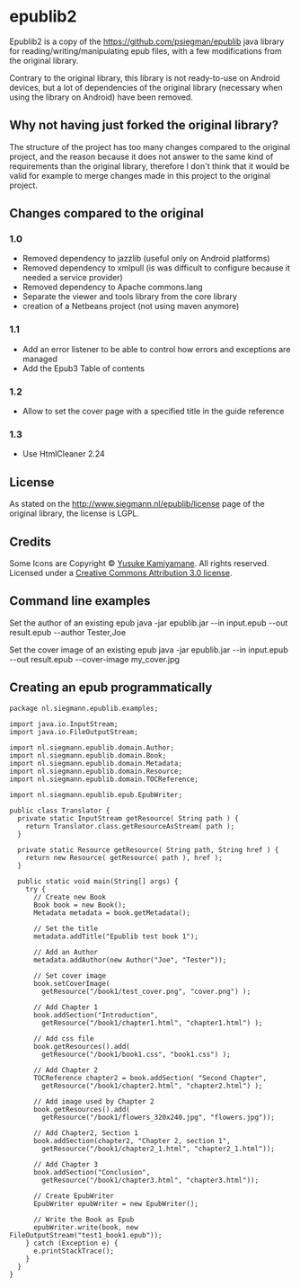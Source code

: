 # epublib2
Epublib2 is a copy of the https://github.com/psiegman/epublib java library for reading/writing/manipulating epub files, with
a few modifications from the original library.

Contrary to the original library, this library is not ready-to-use on Android devices, but a lot of dependencies
of the original library (necessary when using the library on Android) have been removed.

## Why not having just forked the original library?
The structure of the project has too many changes compared to the original project, and the reason because it does not answer to the same kind of requirements than the original library, therefore I don't think that it would be valid for example to merge changes made in  this project to the original project.

## Changes compared to the original
### 1.0
* Removed dependency to jazzlib (useful only on Android platforms)
* Removed dependency to xmlpull (is was difficult to configure because it needed a service provider)
* Removed dependency to Apache commons.lang
* Separate the viewer and tools library from the core library
* creation of a Netbeans project (not using maven anymore) 

### 1.1
* Add an error listener to be able to control how errors and exceptions are managed
* Add the Epub3 Table of contents

### 1.2
* Allow to set the cover page with a specified title in the guide reference

### 1.3
* Use HtmlCleaner 2.24

## License
As stated on the http://www.siegmann.nl/epublib/license page of the original library, the license is LGPL.

## Credits
Some Icons are Copyright © <a href="http://p.yusukekamiyamane.com/">Yusuke Kamiyamane</a>. All rights reserved. 
Licensed under a <a href="http://creativecommons.org/licenses/by/3.0/">Creative Commons Attribution 3.0 license</a>.

## Command line examples

Set the author of an existing epub
	java -jar epublib.jar --in input.epub --out result.epub --author Tester,Joe

Set the cover image of an existing epub
	java -jar epublib.jar --in input.epub --out result.epub --cover-image my_cover.jpg

## Creating an epub programmatically

	package nl.siegmann.epublib.examples;

	import java.io.InputStream;
	import java.io.FileOutputStream;
	 
	import nl.siegmann.epublib.domain.Author;
	import nl.siegmann.epublib.domain.Book;
	import nl.siegmann.epublib.domain.Metadata;
	import nl.siegmann.epublib.domain.Resource;
	import nl.siegmann.epublib.domain.TOCReference;
	
	import nl.siegmann.epublib.epub.EpubWriter;
	 
	public class Translator {
	  private static InputStream getResource( String path ) {
	    return Translator.class.getResourceAsStream( path );
	  }
	
	  private static Resource getResource( String path, String href ) {
	    return new Resource( getResource( path ), href );
	  }
	
	  public static void main(String[] args) {
	    try {
	      // Create new Book
	      Book book = new Book();
	      Metadata metadata = book.getMetadata();
	       
	      // Set the title
	      metadata.addTitle("Epublib test book 1");
	       
	      // Add an Author
	      metadata.addAuthor(new Author("Joe", "Tester"));
	       
	      // Set cover image
	      book.setCoverImage(
	        getResource("/book1/test_cover.png", "cover.png") );
	       
	      // Add Chapter 1
	      book.addSection("Introduction",
	        getResource("/book1/chapter1.html", "chapter1.html") );
	       
	      // Add css file
	      book.getResources().add(
	        getResource("/book1/book1.css", "book1.css") );
	       
	      // Add Chapter 2
	      TOCReference chapter2 = book.addSection( "Second Chapter",
	        getResource("/book1/chapter2.html", "chapter2.html") );
	       
	      // Add image used by Chapter 2
	      book.getResources().add(
	        getResource("/book1/flowers_320x240.jpg", "flowers.jpg"));
	       
	      // Add Chapter2, Section 1
	      book.addSection(chapter2, "Chapter 2, section 1",
	        getResource("/book1/chapter2_1.html", "chapter2_1.html"));
	       
	      // Add Chapter 3
	      book.addSection("Conclusion",
	        getResource("/book1/chapter3.html", "chapter3.html"));
	       
	      // Create EpubWriter
	      EpubWriter epubWriter = new EpubWriter();
	       
	      // Write the Book as Epub
	      epubWriter.write(book, new FileOutputStream("test1_book1.epub"));
	    } catch (Exception e) {
	      e.printStackTrace();
	    }
	  }
	}

